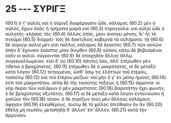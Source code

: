 # 25 --- ΣΥΡΙΓΞ

{60.1} ὅ τ’ αὐλὸς καὶ ἡ σῦριγξ διαφέρουσιν ὧδε. κάλαμος {60.2} μὲν ὁ αὐλός, ἔχων ὀπὰς ἢ τρήματα μικρὰ καὶ {60.3} στρογγύλα· καὶ αὐλεῖ ὧδε ὁ αὐλητής· κλῄσας τὰς {60.4} ἄλλας ὀπάς, μίαν ἀνοίγει μόνην, δι’ ἧς τὸ πνεῦμα {60.5} διαρρεῖ· τοῖς δὲ δακτύλοις κυβερνᾷ τὰ αὐλήματα. τῇ {60.6} δὲ σύριγγι αὐλοὶ μέν εἰσι πολλοί, κάλαμος δὲ ἕκαστος {60.7} τῶν αὐλῶν· ὀπὴν δ’ ἔχουσιν ἕκαστος μίαν ἄνωθεν {60.8} οὖσαν, κάτω δὲ βεβυσμένοι εἰσὶν οἱ αὐλοί. σύγκεινται {60.9} δὲ στοιχηδὸν ἄλλος ἄλλῳ συγκεκολλωμένοι· εἰσὶ δ’ οὐ {60.10} πάντες ἴσοι, ἀλλ’ ἑτέρωθεν μὲν τίθεται ὁ βραχύτατος, {60.11} ἑτέρωθεν δὲ ὁ μακρότατος, οἱ δὲ μεταξὺ κατὰ λόγον {60.12} τεταγμένοι, ὥσθ’ ὅσῳ τις ἐλάττων τοῦ ἑτέρου, τοσούτῳ {60.13} καὶ τοῦ ἑτέρου μείζων· καὶ μὴν ὅ γ’ ἐν μέσῳ ἡμισύς {60.14} ἐστι τοῦ μακροτάτου. αἰτία δὲ τῆς τοιαύτης τάξεως ἡ {60.15} ἁρμονία· οἱ γὰρ ἄκροι τῶν καλάμων ὁ μὲν μακρότατος {60.16} βαρυτάτην ἔχει φωνήν, ὁ δὲ βραχύτατος ὀξυτάτην, {60.17} οἱ δὲ μεταξὺ κατὰ λόγον ἐντείνουσιν ἢ χαλῶσι τὸν {60.18} τόνον. ὁ δὲ συρίζων τοὺς μὲν ἄλλους καλάμους ἀφίησιν {60.19} ἐλευθέρους, τούτῳ δὲ τὸ χεῖλος ἐπιτίθησιν ὃν ἂν {60.20} ἐθέλῃ μὴ σιωπᾶν, μεταπηδᾷ δ’ ἄλλοτ’ ἐπ’ ἄλλον, {60.21} κατὰ τὴν ἁρμονίαν.
